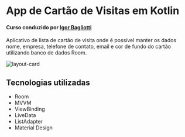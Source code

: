 # App de Cartão de Visitas em Kotlin
#### Curso conduzido por [Igor Bagliotti](https://www.linkedin.com/in/igor-rotondo-bagliotti-b1612b69/)

Aplicativo de lista de cartão de visita onde é possível manter os dados nome, empresa, telefone de contato, email e cor de fundo do cartão utilizando banco de dados Room.

![layout-card](https://user-images.githubusercontent.com/56240554/131436206-b066a44a-c956-4830-943f-ed7b01baafa5.png)


## Tecnologias utilizadas
- Room
- MVVM
- ViewBinding
- LiveData
- ListAdapter
- Material Design
